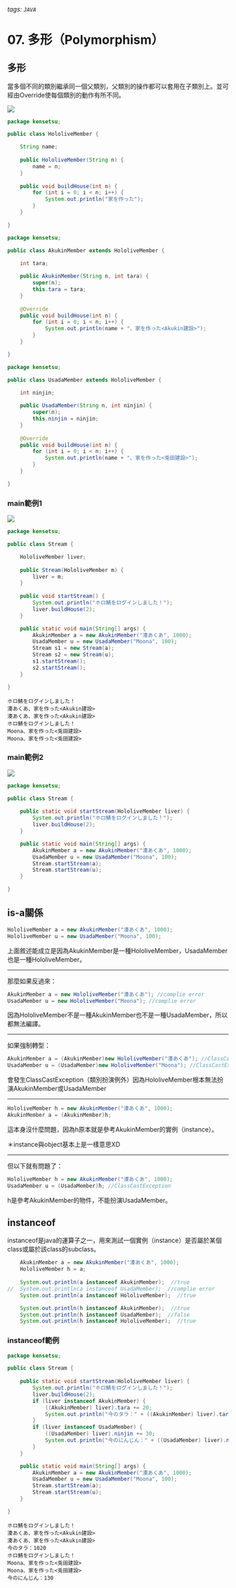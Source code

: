 ###### tags: `JAVA`
# 07. 多形（Polymorphism）
## 多形
當多個不同的類別繼承同一個父類別，父類別的操作都可以套用在子類別上。並可經由Override使每個類別的動作有所不同。

![](https://i.imgur.com/FkD0IcI.png)

```java
package kensetsu;

public class HololiveMember {

	String name;
	
	public HololiveMember(String n) {
		name = n;
	}
	
	public void buildHouse(int n) {
		for (int i = 0; i < n; i++) {
			System.out.println("家を作った");
		}
	}

}
```
```java
package kensetsu;

public class AkukinMember extends HololiveMember {

	int tara;
	
	public AkukinMember(String n, int tara) {
		super(n);
		this.tara = tara;
	}
	
	@Override
	public void buildHouse(int n) {
		for (int i = 0; i < n; i++) {
			System.out.println(name + "、家を作った<Akukin建設>");
		}
	}

}
```
```java
package kensetsu;

public class UsadaMember extends HololiveMember {

	int ninjin;
	
	public UsadaMember(String n, int ninjin) {
		super(n);
		this.ninjin = ninjin;
	}
	
	@Override
	public void buildHouse(int n) {
		for (int i = 0; i < n; i++) {
			System.out.println(name + "、家を作った<兎田建設>");
		}
	}

}
```
### main範例1
![](https://i.imgur.com/p6JiL3f.png)
```java
package kensetsu;

public class Stream {

	HololiveMember liver;
	
	public Stream(HololiveMember m) {
		liver = m;
	}
	
	public void startStream() {
		System.out.println("ホロ鯖をログインしました！");
		liver.buildHouse(2);
	}

	public static void main(String[] args) {
		AkukinMember a = new AkukinMember("湊あくあ", 1000);
		UsadaMember u = new UsadaMember("Moona", 100);
		Stream s1 = new Stream(a);
		Stream s2 = new Stream(u);
		s1.startStream();
		s2.startStream();
	}

}
```
```
ホロ鯖をログインしました！
湊あくあ、家を作った<Akukin建設>
湊あくあ、家を作った<Akukin建設>
ホロ鯖をログインしました！
Moona、家を作った<兎田建設>
Moona、家を作った<兎田建設>
```
### main範例2
![](https://i.imgur.com/ayAPnFX.png)
```java
package kensetsu;

public class Stream {
	
	public static void startStream(HololiveMember liver) {
		System.out.println("ホロ鯖をログインしました！");
		liver.buildHouse(2);
	}

	public static void main(String[] args) {
		AkukinMember a = new AkukinMember("湊あくあ", 1000);
		UsadaMember u = new UsadaMember("Moona", 100);
		Stream.startStream(a);
		Stream.startStream(u);
	}

}
```
## is-a關係
```java
HololiveMember a = new AkukinMember("湊あくあ", 1000);
HololiveMember u = new UsadaMember("Moona", 100);
```
上面敘述能成立是因為AkukinMember是一種HololiveMember，UsadaMember也是一種HololiveMember。

-----

那麼如果反過來：
```java
AkukinMember a = new HololiveMember("湊あくあ"); //complie error
UsadaMember u = new HololiveMember("Moona"); //complie error
```
因為HololiveMember不是一種AkukinMember也不是一種UsadaMember，所以都無法編譯。

-----

如果強制轉型：
```java
AkukinMember a = (AkukinMember)new HololiveMember("湊あくあ"); //ClassCastException
UsadaMember u = (UsadaMember)new HololiveMember("Moona"); //ClassCastException
```
會發生ClassCastException（類別扮演例外）因為HololiveMember根本無法扮演AkukinMember或UsadaMember

-----

```java
HololiveMember h = new AkukinMember("湊あくあ", 1000);
AkukinMember a = (AkukinMember)h;
```
這本身沒什麼問題，因為h原本就是參考AkukinMember的實例（instance）。

＊instance與object基本上是一樣意思XD

-----

但以下就有問題了：
```java
HololiveMember h = new AkukinMember("湊あくあ", 1000);
UsadaMember u = (UsadaMember)h; //ClassCastException
```
h是參考AkukinMember的物件，不能扮演UsadaMember。

## instanceof
instanceof是java的運算子之一，用來測試一個實例（instance）是否屬於某個class或屬於該class的subclass。
```java
	AkukinMember a = new AkukinMember("湊あくあ", 1000);
	HololiveMember h = a;
		
	System.out.println(a instanceof AkukinMember);  //true
//	System.out.println(a instanceof UsadaMember);  //complie error
	System.out.println(a instanceof HololiveMember);  //true

	System.out.println(h instanceof AkukinMember);  //true
	System.out.println(h instanceof UsadaMember);  //false
	System.out.println(h instanceof HololiveMember);  //true
```
### instanceof範例
```java
package kensetsu;

public class Stream {
	
	public static void startStream(HololiveMember liver) {
		System.out.println("ホロ鯖をログインしました！");
		liver.buildHouse(2);
		if (liver instanceof AkukinMember) {
			((AkukinMember) liver).tara += 20;
			System.out.println("今のタラ：" + ((AkukinMember) liver).tara);
		}
		if (liver instanceof UsadaMember) {
			((UsadaMember) liver).ninjin += 30;
			System.out.println("今のにんじん：" + ((UsadaMember) liver).ninjin);
		}
	}

	public static void main(String[] args) {
		AkukinMember a = new AkukinMember("湊あくあ", 1000);
		UsadaMember u = new UsadaMember("Moona", 100);
		Stream.startStream(a);
		Stream.startStream(u);
	}

}

```
```
ホロ鯖をログインしました！
湊あくあ、家を作った<Akukin建設>
湊あくあ、家を作った<Akukin建設>
今のタラ：1020
ホロ鯖をログインしました！
Moona、家を作った<兎田建設>
Moona、家を作った<兎田建設>
今のにんじん：130
```